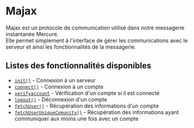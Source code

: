 # Majax

Majax est un protocole de communication utilisé dans notre messagerie instantanée Mercure.  
Elle permet simplement à l'interface de gérer les communications avec le serveur et ainsi les fonctionnalités de la messagerie.

## Listes des fonctionnalités disponibles

-   [`init()`](./init.md) - Connexion à un serveur
-   [`connect()`](./Connect.md) - Connexion à un compte
-   [`verifyaccount`](./verifyaccount.md) - Vérification d'un compte si il est connecté
-   [`logout()`](./logout.md) - Déconnexion d'un compte
-   [`fetchUser()`](./fetchUser.md) - Récupération des informations d'un compte
-   [`fetchUserUniqueComunity()`](./fetchUserUniqueComunity.md) - Récupération des informations ayant communiquer aux moins une fois avec un compte
